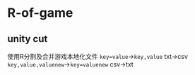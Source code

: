 # R-of-game

## unity cut
使用R分割及合并游戏本地化文件
```key=value```->```key,value``` txt->csv
```key,value,valuenew```->```key=valuenew``` csv->txt

